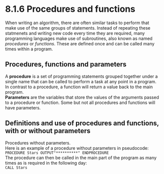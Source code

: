 # 8.1.6 Procedures and functions  
When writing an algorithm, there are often similar tasks to perform that make use of the same groups of statements. Instead of repeating these statmenets and writing new code every time they are required, many programming languages make use of subroutines, also known as named *procedures* or *functions*. These are defined once and can be called many times within a program.  

## Procedures, functions and parameters  
A **procedure** is a set of programming statements grouped together under a single name that can be called to perform a task at any point in a program. In contrast to a procedure, a function will return a value back to the main program.  
**Parameters** are the variables that store the values of the arguments passed to a procedure or function. Some but not all procedures and functions will have parameters.  

## Definitions and use of procedures and functions, with or without parameters  
Procedures without parameters.  
Here is an example of a procedure without parameters in pseudocode:  
``
PROCEDURE Stars
  OUTPUT"**********"
ENDPROCEDURE  
``  
The procedure can then be called in the main part of the program as many times as is required in the following day:  
``
CALL Stars
``
